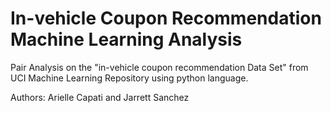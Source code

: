 # In-vehicle Coupon Recommendation Machine Learning Analysis
Pair Analysis on the "in-vehicle coupon recommendation Data Set" from UCI Machine Learning Repository using python language.

Authors: Arielle Capati and Jarrett Sanchez 
